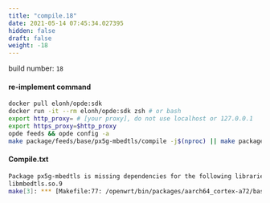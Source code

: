 ```yaml
---
title: "compile.18"
date: 2021-05-14 07:45:34.027395
hidden: false
draft: false
weight: -18
---
```


build number: `18`

#### re-implement command 

```bash
docker pull elonh/opde:sdk
docker run -it --rm elonh/opde:sdk zsh # or bash
export http_proxy= # [your proxy], do not use localhost or 127.0.0.1
export https_proxy=$http_proxy
opde feeds && opde config -a
make package/feeds/base/px5g-mbedtls/compile -j$(nproc) || make package/feeds/base/px5g-mbedtls/compile V=s
```

#### Compile.txt

``` bash
Package px5g-mbedtls is missing dependencies for the following libraries:
libmbedtls.so.9
make[3]: *** [Makefile:77: /openwrt/bin/packages/aarch64_cortex-a72/base/px5g-mbedtls_9_aarch64_cortex-a72.ipk] Error 1
```
